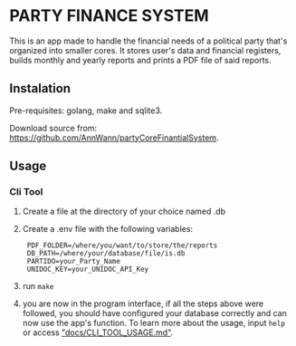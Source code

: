 # PARTY FINANCE SYSTEM

This is an app made to handle the financial needs of a political party that's organized into smaller cores.
It stores user's data and financial registers, builds monthly and yearly reports and prints a PDF file of said reports.

## Instalation

Pre-requisites: golang, make and sqlite3.

Download source from: https://github.com/AnnWann/partyCoreFinantialSystem.

## Usage

### Cli Tool

1. Create a file at the directory of your choice named <something>.db
2. Create a .env file with the following variables:

        PDF_FOLDER=/where/you/want/to/store/the/reports
        DB_PATH=/where/your/database/file/is.db
        PARTIDO=your_Party_Name
        UNIDOC_KEY=your_UNIDOC_API_Key

3. run `make`
4. you are now in the program interface, if all the steps above were followed, you should have configured your database correctly and can now use the app's function. To learn more about the usage, input `help` or access ["docs/CLI_TOOL_USAGE.md"](./docs/CLI_TOOL_USAGE.md).











